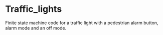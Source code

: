 # Traffic_lights
Finite state machine code for a traffic light with a pedestrian alarm button, alarm mode and an off mode.
